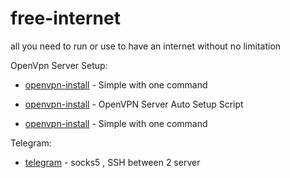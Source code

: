 # free-internet
all you need to run or use to have an internet without no limitation

OpenVpn Server Setup:
* [openvpn-install](https://github.com/angristan/openvpn-install) - Simple with one command

* [openvpn-install](https://github.com/hwdsl2/openvpn-install) - OpenVPN Server Auto Setup Script

* [openvpn-install](https://github.com/Nyr/openvpn-install) - Simple with one command

Telegram:

* [telegram](https://github.com/zhinacode/telegram) - socks5 , SSH between 2 server

